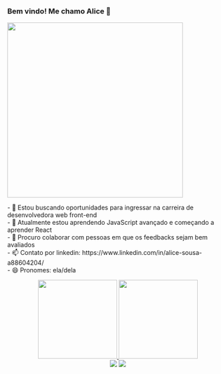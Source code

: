 ### Bem vindo! Me chamo Alice 👋
<div display="inline-block">
 <a href="https://www.criarbanner.com.br" title="criar banner" target="_blank"><img align="center" src="https://www.criarbanner.com.br/criargifs/a/e104054635e1f782c196d2766d2d682d.gif" width="400" height="400" border="0" /></a><br /><a href="https://www.criarbanner.com.br/logotipo/" title="criar logotipo" target="_blank"></a>

  </p  display="inline-block">
 - 🔭 Estou buscando oportunidades para ingressar na carreira de desenvolvedora web front-end <br>
  - 🌱 Atualmente estou aprendendo JavaScript avançado e começando a aprender React <br>
- 👯 Procuro colaborar com pessoas em que os feedbacks sejam bem avaliados <br>
- 📫 Contato por linkedin: https://www.linkedin.com/in/alice-sousa-a88604204/ <br>
- 😄 Pronomes: ela/dela
</p> 
<div>


<div align="center">
  <a href="https://github.com/Alicesinha">
   <img height="180em" src="https://github-readme-stats.vercel.app/api?username=Alicesinha&show_icons=true&theme=dracula&include_all_commits=true&count_private=true"/>
  <img height="180em" src="https://github-readme-stats.vercel.app/api/top-langs/?username=Alicesinha&layout=compact&langs_count=7&theme=dark"/>
  </div>
 <div align="center" >
   <a href = "mailto:alicesinhasousa7@gmail.com"><img src="https://img.shields.io/badge/-Gmail-%23333?style=for-the-badge&logo=gmail&logoColor=white" target="_blank"></a>
  <a href="https://www.linkedin.com/in/rafaella-ballerini-45875016a" target="_blank"><img src="https://img.shields.io/badge/-LinkedIn-%230077B5?style=for-the-badge&logo=linkedin&logoColor=white" target="_blank"></a> 
  </div>

  
  
